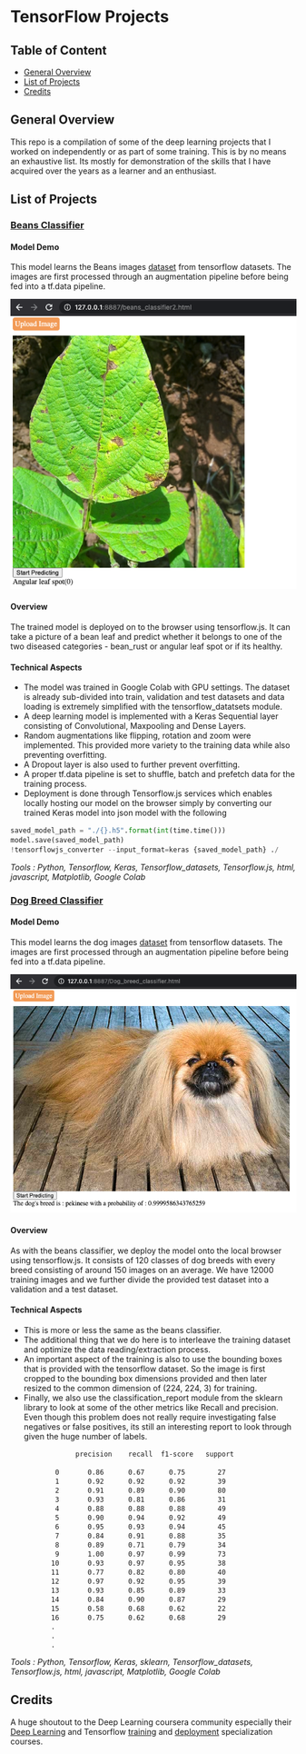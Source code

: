 # TensorFlow Projects

## Table of Content
 * [General Overview](#overview)
 * [List of Projects](#projects)
 * [Credits](#credits)

## General Overview
This repo is a compilation of some of the deep learning projects that I worked on independently or as part of some training. This is by no means an exhaustive list. Its mostly for demonstration of the skills that I have acquired over the years as a learner and an enthusiast.

## List of Projects

### [Beans Classifier](https://github.com/jyotisman-ds/TensorFlow_projects/blob/main/Beans_Classifier/Beans_fullCalssifier.ipynb)

#### Model Demo
This model learns the Beans images [dataset](https://www.tensorflow.org/datasets/catalog/beans) from tensorflow datasets. The images are first processed through an augmentation pipeline before being fed into  a tf.data pipeline.

![Browser Model](/images/PredictingBeans.png)

#### Overview
The trained model is deployed on to the browser using tensorflow.js. It can take a picture of a bean leaf and predict whether it belongs to one of the two diseased categories - bean_rust or angular leaf spot or if its healthy.  

#### Technical Aspects
- The model was trained in Google Colab with GPU settings. The dataset is already sub-divided into train, validation and test datasets and data loading is extremely simplified with the tensorflow_datatsets module.
- A deep learning model is implemented with a Keras Sequential layer consisting of Convolutional, Maxpooling and Dense Layers.
- Random augmentations like flipping, rotation and zoom were implemented. This provided more variety to the training data while also preventing overfitting.
- A Dropout layer is also used to further prevent overfitting.
- A proper tf.data pipeline is set to shuffle, batch and prefetch data for the training process.
- Deployment is done through Tensorflow.js services which enables locally hosting our model on the browser simply by converting our trained Keras model into json model with the following
```python
saved_model_path = "./{}.h5".format(int(time.time()))
model.save(saved_model_path)
!tensorflowjs_converter --input_format=keras {saved_model_path} ./
```
_Tools : Python, Tensorflow, Keras, Tensorflow_datasets, Tensorflow.js, html, javascript, Matplotlib, Google Colab_

### [Dog Breed Classifier](https://github.com/jyotisman-ds/TensorFlow_projects/blob/main/Dog_breed_classifier/Dog_breed_classifier_optimized.ipynb)

#### Model Demo
This model learns the dog images [dataset](https://www.tensorflow.org/datasets/catalog/stanford_dogs) from tensorflow datasets. The images are first processed through an augmentation pipeline before being fed into  a tf.data pipeline.

![Browser Model](/images/dog_breed.png)

#### Overview
As with the beans classifier, we deploy the model onto the local browser using tensorflow.js. It consists of 120 classes of dog breeds with every breed consisting of around 150 images on an average. We have 12000 training images and we further divide the provided test dataset into a validation and a test dataset.

#### Technical Aspects
- This is more or less the same as the beans classifier.
- The additional thing that we do here is to interleave the training dataset and optimize the data reading/extraction process.
- An important aspect of the training is also to use the bounding boxes that is provided with the tensorflow dataset. So the image is first cropped to the bounding box dimensions provided and then later resized to the common dimension of (224, 224, 3) for training.
- Finally, we also use the classification_report module from the sklearn library to look at some of the other metrics like Recall and precision. Even though this problem does not really require investigating false negatives or false positives, its still an interesting report to look through given the huge number of labels.

```
                precision    recall  f1-score   support

           0       0.86      0.67      0.75        27
           1       0.92      0.92      0.92        39
           2       0.91      0.89      0.90        80
           3       0.93      0.81      0.86        31
           4       0.88      0.88      0.88        49
           5       0.90      0.94      0.92        49
           6       0.95      0.93      0.94        45
           7       0.84      0.91      0.88        35
           8       0.89      0.71      0.79        34
           9       1.00      0.97      0.99        73
          10       0.93      0.97      0.95        38
          11       0.77      0.82      0.80        40
          12       0.97      0.92      0.95        39
          13       0.93      0.85      0.89        33
          14       0.84      0.90      0.87        29
          15       0.58      0.68      0.62        22
          16       0.75      0.62      0.68        29
          .
          .
          .
```

_Tools : Python, Tensorflow, Keras, sklearn, Tensorflow_datasets, Tensorflow.js, html, javascript, Matplotlib, Google Colab_

## Credits
A huge shoutout to the Deep Learning coursera community especially their [Deep Learning](https://www.coursera.org/specializations/deep-learning) and Tensorflow [training](https://www.coursera.org/professional-certificates/tensorflow-in-practice) and [deployment](https://www.coursera.org/specializations/tensorflow-data-and-deployment) specialization courses.
